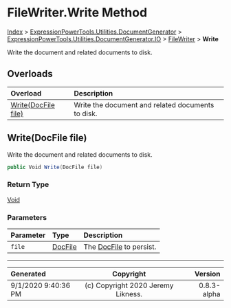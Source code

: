 ﻿# FileWriter.Write Method

[Index](../index.md) > [ExpressionPowerTools.Utilities.DocumentGenerator](ExpressionPowerTools.Utilities.DocumentGenerator.a.md) > [ExpressionPowerTools.Utilities.DocumentGenerator.IO](ExpressionPowerTools.Utilities.DocumentGenerator.IO.n.md) > [FileWriter](ExpressionPowerTools.Utilities.DocumentGenerator.IO.FileWriter.cs.md) > **Write**

Write the document and related documents to disk.

## Overloads

| Overload | Description |
| :-- | :-- |
| [Write(DocFile file)](#writedocfile-file) | Write the document and related documents to disk. |
## Write(DocFile file)

Write the document and related documents to disk.

```csharp
public Void Write(DocFile file)
```

### Return Type

 [Void](https://docs.microsoft.com/dotnet/api/system.void) 

### Parameters

| Parameter | Type | Description |
| :-- | :-- | :-- |
| `file` | [DocFile](ExpressionPowerTools.Utilities.DocumentGenerator.Markdown.DocFile.cs.md) | The [DocFile](ExpressionPowerTools.Utilities.DocumentGenerator.Markdown.DocFile.cs.md) to persist. |



---

| Generated | Copyright | Version |
| :-- | :-: | --: |
| 9/1/2020 9:40:36 PM | (c) Copyright 2020 Jeremy Likness. | 0.8.3-alpha |

